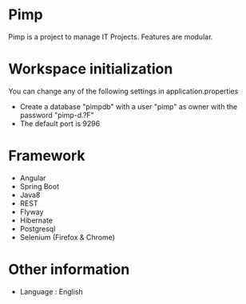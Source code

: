 # Pimp
Pimp is a project to manage IT Projects.
Features are modular.

  
# Workspace initialization
You can change any of the following settings in application.properties
  - Create a database "pimpdb" with a user "pimp" as owner with the password "pimp-d.?F" 
  - The default port is 9296
  
 # Framework
  - Angular 
  - Spring Boot 
  - Java8 
  - REST
  - Flyway
  - Hibernate
  - Postgresql
  - Selenium (Firefox & Chrome)
  
 # Other information
  - Language : English
